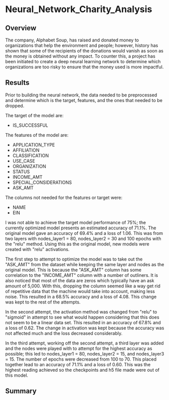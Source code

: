# Neural_Network_Charity_Analysis

## Overview
The company, Alphabet Soup, has raised and donated money to organizations that help the environment and people; however, history has shown that some of the recipients of the donations would vanish as soon as the money is obtained without any impact. To counter this, a project has been initiated to create a deep neural learning network to determine which organizations are too risky to ensure that the money used is more impactful.

## Results

Prior to building the neural network, the data needed to be preprocessed and determine which is the target, features, and the ones that needed to be dropped.

The target of the model are:
* IS_SUCCESSFUL

The features of the model are:
* APPLICATION_TYPE	
* AFFILIATION	
* CLASSIFICATION	
* USE_CASE	
* ORGANIZATION	
* STATUS	
* INCOME_AMT	
* SPECIAL_CONSIDERATIONS 
* ASK_AMT


The columns not needed for the features or target were:
* NAME
* EIN 


I was not able to achieve the target model performance of 75%; the currently optimized model presents an estimated accuracy of 71.1%. The original model gave an accuracy of 69.4% and a loss of 1.06. This was from two layers with nodes_layer1 = 80, nodes_layer2 = 30 and 100 epochs with the "relu" method. Using this as the original model, new models were created with "relu" activations.

The first step to attempt to optimize the model was to take out the "ASK_AMT" from the dataset while keeping the same layer and nodes as the original model. This is because the "ASK_AMT" column has some correlation to the "INCOME_AMT" column with a number of outliners. It is also noticed that most of the data are zeros which typically have an ask amount of 5,000. With this, dropping the column seemed like a way get rid of repetitive data that the machine would take into account, making less noise. This resulted in a 68.5% accuracy and a loss of 4.08. This change was kept to the rest of the attempts.

In the second attempt, the activation method was changed from "relu" to "sigmoid" in attempt to see what would happen considering that this does not seem to be a linear data set. This resulted in an accuracy of 67.8% and a loss of 0.62. The change in activation was kept because the accuracy was not affected much and the loss decreased considerably.

In the third attempt, working off the second attempt, a third layer was added and the nodes were played with to attempt for the highest accuracy as possible; this led to nodes_layer1 = 80, nodes_layer2 = 15, and nodes_layer3 = 15. The number of epochs were decreased from 100 to 70. This placed together lead to an accuracy of 71.1% and a loss of 0.60. This was the highest reading achieved so the checkpoints and h5 file made were out of this model.


## Summary
